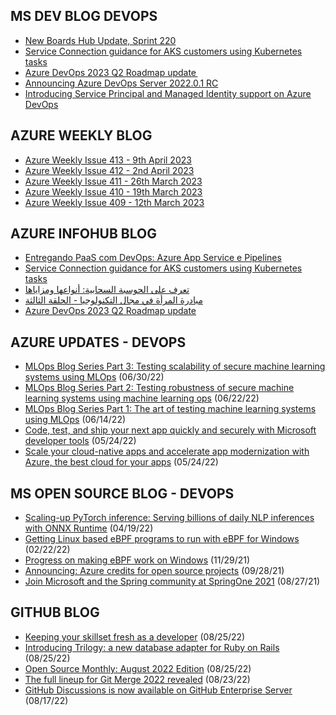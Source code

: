 ## MS DEV BLOG DEVOPS 

<!-- DEVBLOGDEVOPS:START -->
- [New Boards Hub Update, Sprint 220](https://devblogs.microsoft.com/devops/new-boards-hub-update-sprint-220/)
- [Service Connection guidance for AKS customers using Kubernetes tasks](https://devblogs.microsoft.com/devops/service-connection-guidance-for-aks-customers-using-kubernetes-tasks/)
- [Azure DevOps 2023 Q2 Roadmap update ](https://devblogs.microsoft.com/devops/azure-devops-2023-q2-roadmap-update/)
- [Announcing Azure DevOps Server 2022.0.1 RC](https://devblogs.microsoft.com/devops/announcing-azure-devops-server-2022-0-1-rc/)
- [Introducing Service Principal and Managed Identity support on Azure DevOps](https://devblogs.microsoft.com/devops/introducing-service-principal-and-managed-identity-support-on-azure-devops/)
<!-- DEVBLOGDEVOPS:END -->


## AZURE WEEKLY BLOG

<!-- AZUREWEEKLY:START -->
- [Azure Weekly Issue 413 - 9th April 2023](https://azureweekly.info/issue-413.html)
- [Azure Weekly Issue 412 - 2nd April 2023](https://azureweekly.info/issue-412.html)
- [Azure Weekly Issue 411 - 26th March 2023](https://azureweekly.info/issue-411.html)
- [Azure Weekly Issue 410 - 19th March 2023](https://azureweekly.info/issue-410.html)
- [Azure Weekly Issue 409 - 12th March 2023](https://azureweekly.info/issue-409.html)
<!-- AZUREWEEKLY:END -->

## AZURE INFOHUB BLOG 

<!-- AZUREINFOHUB:START -->
- [Entregando PaaS com DevOps: Azure App Service e Pipelines](https://www.youtube.com/watch?v=_2bA2jkYTuk)
- [Service Connection guidance for AKS customers using Kubernetes tasks](https://devblogs.microsoft.com/devops/service-connection-guidance-for-aks-customers-using-kubernetes-tasks/)
- [تعرف على الحوسبة السحابية: أنواعها ومزاياها](https://www.youtube.com/watch?v=cNFV9QA44eM)
- [مبادرة المرأة في مجال التكنولوجيا - الحلقة الثالثة](https://www.youtube.com/watch?v=AKzgQz7N79E)
- [Azure DevOps 2023 Q2 Roadmap update](https://devblogs.microsoft.com/devops/azure-devops-2023-q2-roadmap-update/)
<!-- AZUREINFOHUB:END -->


## AZURE UPDATES - DEVOPS 

<!-- AZUREUPDATES:START -->

 - [MLOps Blog Series Part 3: Testing scalability of secure machine learning systems using MLOps](https://azure.microsoft.com/blog/mlops-blog-series-part-3-testing-scalability-of-secure-machine-learning-systems-using-mlops/) (06/30/22)
 - [MLOps Blog Series Part 2: Testing robustness of secure machine learning systems using machine learning ops](https://azure.microsoft.com/blog/mlops-blog-series-part-2-testing-robustness-of-secure-machine-learning-systems-using-machine-learning-ops/) (06/22/22)
 - [MLOps Blog Series Part 1: The art of testing machine learning systems using MLOps](https://azure.microsoft.com/blog/mlops-blog-series-part-1-the-art-of-testing-machine-learning-systems-using-mlops/) (06/14/22)
 - [Code, test, and ship your next app quickly and securely with Microsoft developer tools](https://azure.microsoft.com/blog/code-test-and-ship-your-next-app-quickly-and-securely-with-microsoft-developer-tools/) (05/24/22)
 - [Scale your cloud-native apps and accelerate app modernization with Azure, the best cloud for your apps](https://azure.microsoft.com/blog/scale-your-cloudnative-apps-and-accelerate-app-modernization-with-azure-the-best-cloud-for-your-apps/) (05/24/22)
<!-- AZUREUPDATES:END -->


## MS OPEN SOURCE BLOG - DEVOPS 

<!-- MSOPENSOURCEBLOG:START -->

 - [Scaling-up PyTorch inference: Serving billions of daily NLP inferences with ONNX Runtime](https://cloudblogs.microsoft.com/opensource/2022/04/19/scaling-up-pytorch-inference-serving-billions-of-daily-nlp-inferences-with-onnx-runtime/) (04/19/22)
 - [Getting Linux based eBPF programs to run with eBPF for Windows](https://cloudblogs.microsoft.com/opensource/2022/02/22/getting-linux-based-ebpf-programs-to-run-with-ebpf-for-windows/) (02/22/22)
 - [Progress on making eBPF work on Windows](https://cloudblogs.microsoft.com/opensource/2021/11/29/progress-on-making-ebpf-work-on-windows/) (11/29/21)
 - [Announcing: Azure credits for open source projects](https://cloudblogs.microsoft.com/opensource/2021/09/28/announcing-azure-credits-for-open-source-projects/) (09/28/21)
 - [Join Microsoft and the Spring community at SpringOne 2021](https://cloudblogs.microsoft.com/opensource/2021/08/27/join-microsoft-and-the-spring-community-at-springone-2021/) (08/27/21)
<!-- MSOPENSOURCEBLOG:END -->


## GITHUB BLOG


<!-- GITHUB:START -->

 - [Keeping your skillset fresh as a developer](https://github.blog/2022-08-25-keeping-your-skillset-fresh-as-a-developer/) (08/25/22)
 - [Introducing Trilogy: a new database adapter for Ruby on Rails](https://github.blog/2022-08-25-introducing-trilogy-a-new-database-adapter-for-ruby-on-rails/) (08/25/22)
 - [Open Source Monthly: August 2022 Edition](https://github.blog/2022-08-25-open-source-monthly-august-2022-edition/) (08/25/22)
 - [The full lineup for Git Merge 2022 revealed](https://github.blog/2022-08-23-the-full-lineup-for-git-merge-2022-revealed/) (08/23/22)
 - [GitHub Discussions is now available on GitHub Enterprise Server](https://github.blog/2022-08-17-github-discussions-is-now-available-on-github-enterprise-server/) (08/17/22)
<!-- GITHUB:END -->
